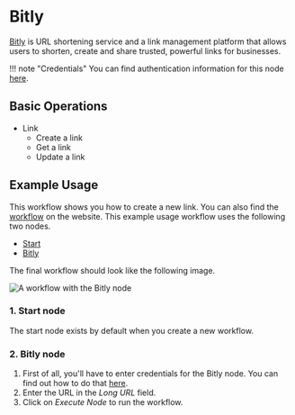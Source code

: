 # Bitly

[Bitly](https://bitly.com/) is URL shortening service and a link management platform that allows users to shorten, create and share trusted, powerful links for businesses.

!!! note "Credentials"
    You can find authentication information for this node [here](/integrations/builtin/credentials/bitly/).


## Basic Operations

* Link
    * Create a link
    * Get a link
    * Update a link

## Example Usage

This workflow shows you how to create a new link. You can also find the [workflow](https://n8n.io/workflows/442) on the website. This example usage workflow uses the following two nodes.
- [Start](/integrations/builtin/core-nodes/n8n-nodes-base.start/)
- [Bitly]()

The final workflow should look like the following image.

![A workflow with the Bitly node](/_images/integrations/builtin/app-nodes/bitly/workflow.png)

### 1. Start node

The start node exists by default when you create a new workflow.

### 2. Bitly node

1. First of all, you'll have to enter credentials for the Bitly node. You can find out how to do that [here](/integrations/builtin/credentials/bitly/).
2. Enter the URL in the *Long URL* field.
3. Click on *Execute Node* to run the workflow.
